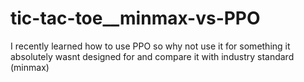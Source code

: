 # tic-tac-toe__minmax-vs-PPO
I recently learned how to use PPO so why not use it for something it absolutely wasnt designed for and compare it with industry standard (minmax)
